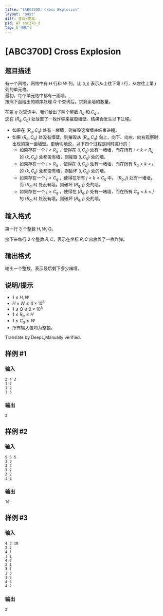 ```yaml
---
title: "[ABC370D] Cross Explosion"
layout: "post"
diff: 普及/提高-
pid: AT_abc370_d
tag: ['模拟']
---
```


# [ABC370D] Cross Explosion

## 题目描述

有一个网格，网格中有 $H$ 行和 $W$ 列。让 $(i, j)$ 表示从上往下第 $i$ 行，从左往上第 $j$ 列的单元格。  
最初，每个单元格中都有一面墙。  
按照下面给出的顺序处理 $Q$ 个查询后，求剩余墙的数量。

在第 $q$ 次查询中，我们给出了两个整数 $R_q$ 和 $C_q$ 。  
您在 $(R_q, C_q)$ 处放置了一枚炸弹来摧毁墙壁。结果会发生以下过程。

- 如果在 $(R_q, C_q)$ 处有一堵墙，则摧毁这堵墙并结束进程。
- 如果 $(R_q, C_q)$ 处没有墙壁，则摧毁从 $(R_q, C_q)$ 向上、向下、向左、向右观察时出现的第一面墙壁。更确切地说，以下四个过程是同时进行的：
    - 如果存在一个 $i \lt R_q$ ，使得在 $(i, C_q)$ 处有一堵墙，而在所有 $i \lt k \lt R_q$ 的 $(k, C_q)$ 处都没有墙，则摧毁 $(i, C_q)$ 处的墙。
    - 如果存在一个 $i \gt R_q$ ，使得在 $(i, C_q)$ 处有一堵墙，而在所有 $R_q \lt k \lt i$ 的 $(k, C_q)$ 处都没有墙，则破坏 $(i, C_q)$ 处的墙。
    - 如果存在一个 $j \lt C_q$ ，使得在所有 $j \lt k \lt C_q$ 中， $(R_q, j)$ 处有一堵墙，而 $(R_q, k)$ 处没有墙，则破坏 $(R_q, j)$ 处的墙。
    - 如果存在一个 $j \gt C_q$ ，使得在 $(R_q, j)$ 处有一堵墙，而在所有 $C_q \lt k \lt j$ 的 $(R_q, k)$ 处没有墙，则破坏 $(R_q, j)$ 处的墙。

## 输入格式

第一行 $3$ 个整数 $H,W,Q$。

接下来每行 $2$ 个整数 $R,C$，表示在坐标 $R,C$ 出放置了一枚炸弹。

## 输出格式

输出一个整数，表示最后剩下多少堵墙。

## 说明/提示

- $1 \leq H, W$
- $H \times W \leq 4 \times 10^5$
- $1 \leq Q \leq 2 \times 10^5$
- $1 \leq R_q \leq H$
- $1 \leq C_q \leq W$
- 所有输入值均为整数。

Translate by DeepL,Manually verified.

## 样例 #1

### 输入

```
2 4 3
1 2
1 2
1 3
```

### 输出

```
2
```

## 样例 #2

### 输入

```
5 5 5
3 3
3 3
3 2
2 2
1 2
```

### 输出

```
10
```

## 样例 #3

### 输入

```
4 3 10
2 2
4 1
1 1
4 2
2 1
3 1
1 3
1 2
4 3
4 2
```

### 输出

```
2
```

